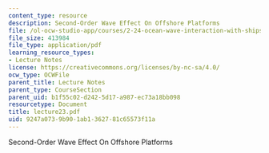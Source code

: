```yaml
---
content_type: resource
description: Second-Order Wave Effect On Offshore Platforms
file: /ol-ocw-studio-app/courses/2-24-ocean-wave-interaction-with-ships-and-offshore-energy-systems-13-022-spring-2002/9247a0739b901ab1362781c65573f11a_lecture23.pdf
file_size: 413984
file_type: application/pdf
learning_resource_types:
- Lecture Notes
license: https://creativecommons.org/licenses/by-nc-sa/4.0/
ocw_type: OCWFile
parent_title: Lecture Notes
parent_type: CourseSection
parent_uid: b1f55c02-d242-5d17-a987-ec73a18bb098
resourcetype: Document
title: lecture23.pdf
uid: 9247a073-9b90-1ab1-3627-81c65573f11a
---
```

Second-Order Wave Effect On Offshore Platforms